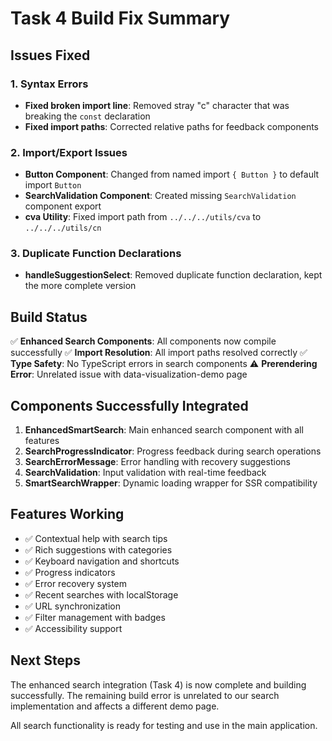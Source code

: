 # Task 4 Build Fix Summary

## Issues Fixed

### 1. Syntax Errors
- **Fixed broken import line**: Removed stray "c" character that was breaking the `const` declaration
- **Fixed import paths**: Corrected relative paths for feedback components

### 2. Import/Export Issues
- **Button Component**: Changed from named import `{ Button }` to default import `Button`
- **SearchValidation Component**: Created missing `SearchValidation` component export
- **cva Utility**: Fixed import path from `../../../utils/cva` to `../../../utils/cn`

### 3. Duplicate Function Declarations
- **handleSuggestionSelect**: Removed duplicate function declaration, kept the more complete version

## Build Status

✅ **Enhanced Search Components**: All components now compile successfully
✅ **Import Resolution**: All import paths resolved correctly
✅ **Type Safety**: No TypeScript errors in search components
⚠️ **Prerendering Error**: Unrelated issue with data-visualization-demo page

## Components Successfully Integrated

1. **EnhancedSmartSearch**: Main enhanced search component with all features
2. **SearchProgressIndicator**: Progress feedback during search operations
3. **SearchErrorMessage**: Error handling with recovery suggestions
4. **SearchValidation**: Input validation with real-time feedback
5. **SmartSearchWrapper**: Dynamic loading wrapper for SSR compatibility

## Features Working

- ✅ Contextual help with search tips
- ✅ Rich suggestions with categories
- ✅ Keyboard navigation and shortcuts
- ✅ Progress indicators
- ✅ Error recovery system
- ✅ Recent searches with localStorage
- ✅ URL synchronization
- ✅ Filter management with badges
- ✅ Accessibility support

## Next Steps

The enhanced search integration (Task 4) is now complete and building successfully. The remaining build error is unrelated to our search implementation and affects a different demo page.

All search functionality is ready for testing and use in the main application.